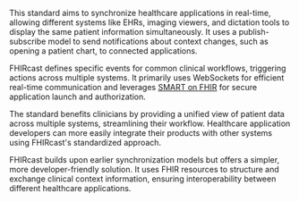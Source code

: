 This standard aims to synchronize healthcare applications in real-time, allowing different systems like EHRs, imaging viewers, and dictation tools to display the same patient information simultaneously. It uses a publish-subscribe model to send notifications about context changes, such as opening a patient chart, to connected applications.

FHIRcast defines specific events for common clinical workflows, triggering actions across multiple systems. It primarily uses WebSockets for efficient real-time communication and leverages [SMART on FHIR](https://build.fhir.org/ig/HL7/hl7.fhir.uv.smart-app-launch) for secure application launch and authorization.

The standard benefits clinicians by providing a unified view of patient data across multiple systems, streamlining their workflow. Healthcare application developers can more easily integrate their products with other systems using FHIRcast's standardized approach.

FHIRcast builds upon earlier synchronization models but offers a simpler, more developer-friendly solution. It uses FHIR resources to structure and exchange clinical context information, ensuring interoperability between different healthcare applications.
